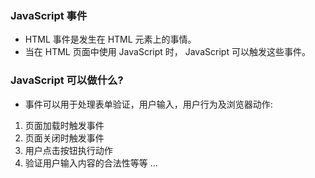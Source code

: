 ### JavaScript 事件
- HTML 事件是发生在 HTML 元素上的事情。
- 当在 HTML 页面中使用 JavaScript 时， JavaScript 可以触发这些事件。
### JavaScript 可以做什么?
- 事件可以用于处理表单验证，用户输入，用户行为及浏览器动作:
1. 页面加载时触发事件
2. 页面关闭时触发事件
3. 用户点击按钮执行动作
4. 验证用户输入内容的合法性等等 ...
